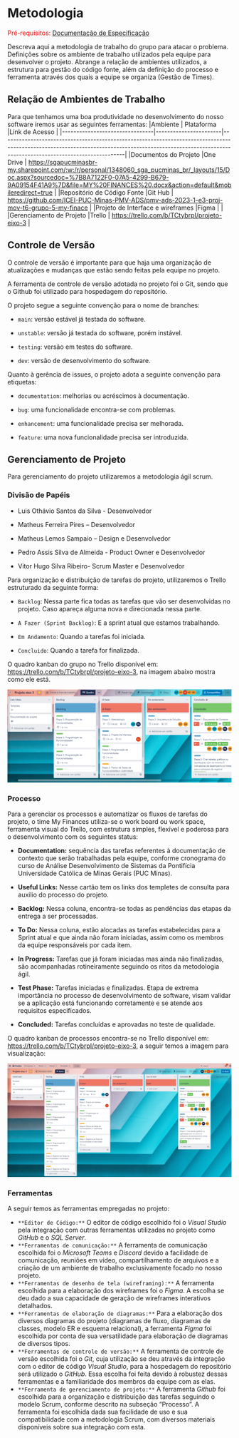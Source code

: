 
# Metodologia

<span style="color:red">Pré-requisitos: <a href="2-Especificação do Projeto.md"> Documentação de Especificação</a></span>

Descreva aqui a metodologia de trabalho do grupo para atacar o problema. Definições sobre os ambiente de trabalho utilizados pela  equipe para desenvolver o projeto. Abrange a relação de ambientes utilizados, a estrutura para gestão do código fonte, além da definição do processo e ferramenta através dos quais a equipe se organiza (Gestão de Times).

## Relação de Ambientes de Trabalho

Para que tenhamos uma boa produtividade no desenvolvimento do nosso software iremos usar as seguintes ferramentas:
|Ambiente                        | Plataforma            |Link de Acesso                                           |
|--------------------------------|-----------------------|-------------------------------------------------------------------------------------------------------------------------------------------------------------------------------------------------------|
|Documentos do Projeto           |One Drive              | https://sgapucminasbr-my.sharepoint.com/:w:/r/personal/1348060_sga_pucminas_br/_layouts/15/Doc.aspx?sourcedoc=%7B8A7122F0-07A5-4299-B679-9A09154F41A9%7D&file=MY%20FINANCES%20.docx&action=default&mobileredirect=true |
|Repositório de Código Fonte      |Git Hub                | https://github.com/ICEI-PUC-Minas-PMV-ADS/pmv-ads-2023-1-e3-proj-mov-t6-grupo-5-my-finace |
|Projeto de Interface e wireframes |Figma                  | |
|Gerenciamento de Projeto          |Trello             | https://trello.com/b/TCtybrpI/projeto-eixo-3  |

## Controle de Versão
O controle de versão é importante para que haja uma organização de atualizações e mudanças que estão sendo feitas pela equipe no projeto. 

A ferramenta de controle de versão adotada no projeto foi o Git, sendo que o Github foi utilizado para hospedagem do repositório. 

O projeto segue a seguinte convenção para o nome de branches: 

- `main`: versão estável já testada do software. 

- `unstable`: versão já testada do software, porém instável. 

- `testing`: versão em testes do software. 

- `dev`: versão de desenvolvimento do software. 

Quanto à gerência de issues, o projeto adota a seguinte convenção para etiquetas: 

- `documentation`: melhorias ou acréscimos à documentação. 

- `bug`: uma funcionalidade encontra-se com problemas. 

- `enhancement`: uma funcionalidade precisa ser melhorada. 

- `feature`: uma nova funcionalidade precisa ser introduzida. 

## Gerenciamento de Projeto

Para gerenciamento do projeto utilizaremos a metodologia ágil scrum. 

### Divisão de Papéis

- Luis Othávio Santos da Silva - Desenvolvedor

- Matheus Ferreira Pires – Desenvolvedor  

- Matheus Lemos Sampaio – Design e Desenvolvedor 

- Pedro Assis Silva de Almeida - Product Owner e Desenvolvedor 

- Vitor Hugo Silva Ribeiro- Scrum Master e Desenvolvedor  

Para organização e distribuição de tarefas do projeto, utilizaremos o Trello estruturado da seguinte forma: 

- `Backlog`: Nessa parte fica todas as tarefas que vão ser desenvolvidas no projeto. Caso apareça alguma nova e direcionada nessa parte. 

- `A Fazer (Sprint Backlog)`: E a sprint atual que estamos trabalhando. 

- `Em Andamento`: Quando a tarefas foi iniciada. 

- `Concluido`: Quando a tarefa for finalizada.

O quadro kanban do grupo no Trello disponível em: https://trello.com/b/TCtybrpI/projeto-eixo-3, na imagem abaixo mostra como ele está.

![Trello](img/TrelloConfig.png)


### Processo

Para a gerenciar os processos e automatizar os fluxos de tarefas do projeto, o time My Finances utiliza-se o work board ou work space, ferramenta visual do Trello, com estrutura simples, flexível e poderosa para o desenvolvimento com os seguintes status:

- **Documentation:** sequência das tarefas referentes à documentação de contexto que serão trabalhadas pela equipe, conforme cronograma do curso de Análise Desenvolvimento de Sistemas da Pontifícia Universidade Católica de Minas Gerais (PUC Minas).

- **Useful Links:** Nesse cartão tem os links dos templetes de consulta para auxilio do processo do projeto.

- **Backlog:** Nessa coluna, encontra-se todas as pendências das etapas da entrega a ser processadas. 

- **To Do:** Nessa coluna, estão alocadas as tarefas estabelecidas para a Sprint atual e que ainda não foram iniciadas, assim como os membros da equipe responsáveis por cada item.

- **In Progress:** Tarefas que já foram iniciadas mas ainda não finalizadas, são acompanhadas rotineiramente seguindo os ritos da metodologia ágil.

- **Test Phase:** Tarefas iniciadas e finalizadas. Etapa de extrema importância no processo de desenvolvimento de software, visam validar se a aplicação está funcionando corretamente e se atende aos requisitos especificados.

- **Concluded:** Tarefas concluídas e aprovadas no teste de qualidade.

O quadro kanban de processos encontra-se no Trello disponível em: https://trello.com/b/TCtybrpI/projeto-eixo-3, a seguir temos a imagem para visualização:

![Trello](img/03-Trello.jpg)


### Ferramentas

A seguir temos as ferramentas empregadas no projeto: 

- `**Editor de Código:**` O editor de código escolhido foi o _Visual Studio_ pela integração com outras ferramentas utilizadas no projeto como _GitHub_ e o _SQL Server_.
- `**Ferramentas de comunicação:**` A ferramenta de comunicação escolhida foi o _Microsoft Teams_ e _Discord_ devido a facilidade de comunicação, reuniões em vídeo, compartilhamento de arquivos e a criação de um ambiente de trabalho exclusivamente focado no nosso projeto.
- `**Ferramentas de desenho de tela (wireframing):**` A ferramenta escolhida para a elaboração dos wireframes foi o _Figma_. A escolha se deu dado a sua capacidade de geração de wireframes interativos detalhados.
- `**Ferramentas de elaboração de diagramas:**` Para a elaboração dos diversos diagramas do projeto (diagramas de fluxo, diagramas de classes, modelo ER e esquema relacional), a ferramenta _Figma_ foi escolhida por conta de sua versatilidade para elaboração de diagramas de diversos tipos.
- `**Ferramentas de controle de versão:**` A ferramenta de controle de versão escolhida foi o _Git_, cuja utilização se deu através da integração com o editor de código _Visual Studio_, para a hospedagem do repositório será utilizado o _GitHub_. Essa escolha foi feita devido à robustez dessas ferramentas e a familiaridade dos membros da equipe com as elas.
- `**Ferramenta de gerenciamento de projeto:**` A ferramenta _Github_ foi escolhida para a organização e distribuição das tarefas seguindo o modelo Scrum, conforme descrito na subseção “Processo”. A ferramenta foi escolhida dada sua facilidade de uso e sua compatibilidade com a metodologia Scrum, com diversos materiais disponíveis sobre sua integração com esta.
   
